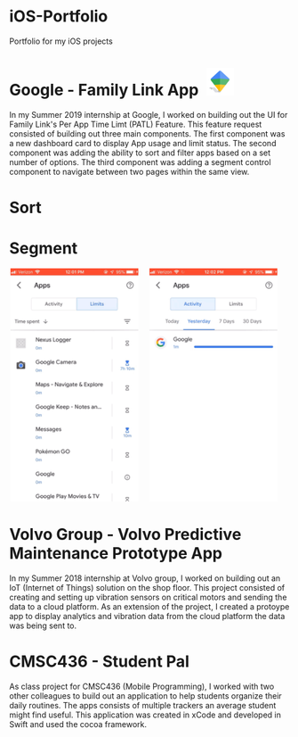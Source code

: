 # iOS-Portfolio
Portfolio for my iOS projects


# Google - Family Link App &nbsp;<img src="https://github.com/rdchoe/iOS-Portfolio/blob/master/flicon.png" width="50" height="50">
In my Summer 2019 internship at Google, I worked on building out the UI for Family Link's Per App Time Limt (PATL) Feature. This feature request consisted of building out three main components. The first component was a new dashboard card to display App usage and limit status. The second component was adding the ability to sort and filter apps based on a set number of options. The third component was adding a segment control component to navigate between two pages within the same view.
<p align="cneter">
  <h1>Sort</h1>
   <h1>Segment</h1>
<p align="center">
<img src="https://github.com/rdchoe/iOS-Portfolio/blob/master/sort.gif" width="230"  title="Word Guess">&nbsp;&nbsp;&nbsp;&nbsp;&nbsp;<img src="https://github.com/rdchoe/iOS-Portfolio/blob/master/seg.gif" width="230" title="Word Guess">&nbsp;&nbsp;&nbsp;&nbsp;&nbsp;
</p>

# Volvo Group - Volvo Predictive Maintenance Prototype App
In my Summer 2018 internship at Volvo group, I worked on building out an IoT (Internet of Things) solution on the shop floor. This project consisted of creating and setting up vibration sensors on critical motors and sending the data to a cloud platform. As an extension of the project, I created a protoype app to display analytics and vibration data from the cloud platform the data was being sent to. 



# CMSC436 - Student Pal
As class project for CMSC436 (Mobile Programming), I worked with two other colleagues to build out an application to help students organize their daily routines. The apps consists of multiple trackers an average student might find useful. This application was created in xCode and developed in Swift and used the cocoa framework. 



